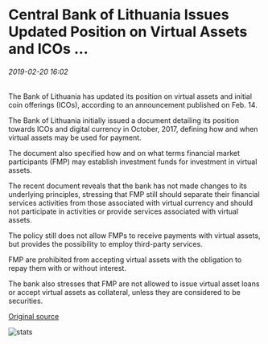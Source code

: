 # Central Bank of Lithuania Issues Updated Position on Virtual Assets and ICOs ...

###### 2019-02-20 16:02

The Bank of Lithuania has updated its position on virtual assets and initial coin offerings (ICOs), according to an announcement published on Feb. 14.

The Bank of Lithuania initially issued a document detailing its position towards ICOs and digital currency in October, 2017, defining how and when virtual assets may be used for payment.

The document also specified how and on what terms financial market participants (FMP) may establish investment funds for investment in virtual assets.

The recent document reveals that the bank has not made changes to its underlying principles, stressing that FMP still should separate their financial services activities from those associated with virtual currency and should not participate in activities or provide services associated with virtual assets.

The policy still does not allow FMPs to receive payments with virtual assets, but provides the possibility to employ third-party services.

FMP are prohibited from accepting virtual assets with the obligation to repay them with or without interest.

The bank also stresses that FMP are not allowed to issue virtual asset loans or accept virtual assets as collateral, unless they are considered to be securities.

[Original source](https://cointelegraph.com/news/central-bank-of-lithuania-issues-updated-position-on-virtual-assets-and-icos)

![stats](https://c.statcounter.com/11760860/0/a89fa40b/1/ "stats")
